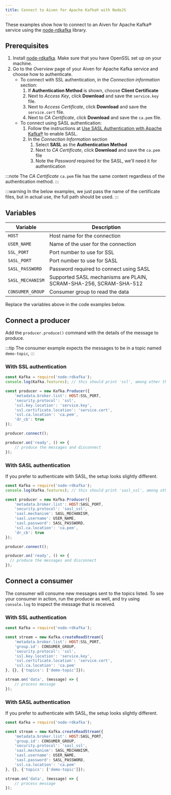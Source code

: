 ```yaml
---
title: Connect to Aiven for Apache Kafka® with NodeJS
---
```


These examples show how to connect to an Aiven for Apache Kafka® service
using the [node-rdkafka](https://github.com/blizzard/node-rdkafka)
library.

## Prerequisites

1.  Install [node-rdkafka](https://github.com/blizzard/node-rdkafka).
    Make sure that you have OpenSSL set up on your machine.
2.  Go to the *Overview* page of your Aiven for Apache Kafka service and
    choose how to authenticate.
    -   To connect with SSL authentication, in the *Connection
        information* section:
        1.  If **Authentication Method** is shown, choose **Client
            Certificate**
        2.  Next to *Access Key*, click **Download** and save the
            `service.key` file.
        3.  Next to *Access Certificate*, click **Download** and save
            the `service.cert` file.
        4.  Next to *CA Certificate*, click **Download** and save the
            `ca.pem` file.
    -   To connect using SASL authentication:
        1.  Follow the instructions at [Use SASL Authentication with
            Apache
            Kafka®](https://docs.aiven.io/docs/products/kafka/howto/kafka-sasl-auth.html)
            to enable SASL.
        2.  In the *Connection Information* section
            1.  Select **SASL** as the **Authentication Method**
            2.  Next to *CA Certificate*, click **Download** and save
                the `ca.pem` file
            3.  Note the *Password* required for the SASL, we'll need
                it for authentication

:::note
The *CA Certificate* `ca.pem` file has the same content regardless of
the authentication method.
:::

:::warning
In the below examples, we just pass the name of the certificate files,
but in actual use, the full path should be used.
:::

## Variables

 | Variable         | Description                                                       |
 | ---------------- | ----------------------------------------------------------------- |
 | `HOST`           | Host name for the connection                                      |
 | `USER_NAME`      | Name of the user for the connection                               |
 | `SSL_PORT`       | Port number to use for SSL                                        |
 | `SASL_PORT`      | Port number to use for SASL                                       |
 | `SASL_PASSWORD`  | Password required to connect using SASL                           |
 | `SASL_MECHANISM` | Supported SASL mechanisms are PLAIN, SCRAM-SHA-256, SCRAM-SHA-512 |
 | `CONSUMER_GROUP` | Consumer group to read the data                                   |

Replace the variables above in the code examples below.

## Connect a producer

Add the `producer.produce()` command with the details of the message to
produce.

:::tip
The consumer example expects the messages to be in a topic named
`demo-topic`,
:::

### With SSL authentication

``` js
const Kafka = require('node-rdkafka');
console.log(Kafka.features); // this should print 'ssl', among other things

const producer = new Kafka.Producer({
    'metadata.broker.list': HOST:SSL_PORT,
    'security.protocol': 'ssl',
    'ssl.key.location': 'service.key',
    'ssl.certificate.location': 'service.cert',
    'ssl.ca.location': 'ca.pem',
    'dr_cb': true
});

producer.connect();

producer.on('ready', () => {
    // produce the messages and disconnect
});
```

### With SASL authentication

If you prefer to authenticate with SASL, the setup looks slightly
different.

``` js
const Kafka = require('node-rdkafka');
console.log(Kafka.features); // this should print 'sasl_ssl', among other things

const producer = new Kafka.Producer({
    'metadata.broker.list': HOST:SASL_PORT,
    'security.protocol': 'sasl_ssl',
    'sasl.mechanism': SASL_MECHANISM,
    'sasl.username': USER_NAME,
    'sasl.password': SASL_PASSWORD,
    'ssl.ca.location': 'ca.pem',
    'dr_cb': true
});

producer.connect();

producer.on('ready', () => {
  // produce the messages and disconnect
});
```

## Connect a consumer

The consumer will consume new messages sent to the topics listed. To see
your consumer in action, run the producer as well, and try using
`console.log` to inspect the message that is received.

### With SSL authentication

``` js
const Kafka = require('node-rdkafka');

const stream = new Kafka.createReadStream({
    'metadata.broker.list': HOST:SSL_PORT,
    'group.id': CONSUMER_GROUP,
    'security.protocol': 'ssl',
    'ssl.key.location': 'service.key',
    'ssl.certificate.location': 'service.cert',
    'ssl.ca.location': 'ca.pem'
}, {}, {'topics': ['demo-topic']});

stream.on('data', (message) => {
    // process message
});
```

### With SASL authentication

If you prefer to authenticate with SASL, the setup looks slightly
different.

``` js
const Kafka = require('node-rdkafka');

const stream = new Kafka.createReadStream({
    'metadata.broker.list': HOST:SASL_PORT,
    'group.id': CONSUMER_GROUP,
    'security.protocol': 'sasl_ssl',
    'sasl.mechanism': SASL_MECHANISM,
    'sasl.username': USER_NAME,
    'sasl.password': SASL_PASSWORD,
    'ssl.ca.location': 'ca.pem'
}, {}, {'topics': ['demo-topic']});

stream.on('data', (message) => {
    // process message
});
```
